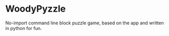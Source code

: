# WoodyPyzzle

No-import command line block puzzle game, based on the app and written in python for fun.
